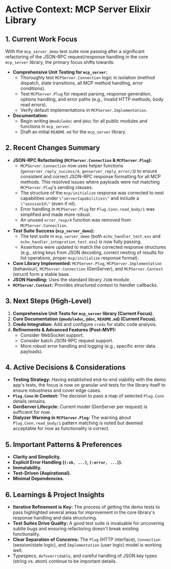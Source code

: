 # Active Context: MCP Server Elixir Library

## 1. Current Work Focus

With the `mcp_server_demo` test suite now passing after a significant refactoring of the JSON-RPC request/response handling in the core `mcp_server` library, the primary focus shifts towards:

*   **Comprehensive Unit Testing for `mcp_server`:**
    *   Thoroughly test `MCPServer.Connection` logic in isolation (method dispatch, state transitions, all MCP method handling, error conditions).
    *   Test `MCPServer.Plug` for request parsing, response generation, options handling, and error paths (e.g., invalid HTTP methods, body read errors).
    *   Verify default implementations in `MCPServer.Implementation`.
*   **Documentation:**
    *   Begin writing `@moduledoc` and `@doc` for all public modules and functions in `mcp_server`.
    *   Draft an initial `README.md` for the `mcp_server` library.

## 2. Recent Changes Summary

*   **JSON-RPC Refactoring (`MCPServer.Connection` & `MCPServer.Plug`):**
    *   `MCPServer.Connection` now uses helper functions (`genserver_reply_success/4`, `genserver_reply_error/3`) to ensure consistent and correct JSON-RPC response formatting for all MCP methods. This resolved issues where payloads were not matching `MCPServer.Plug`'s sending clauses.
    *   The structure of the `mcp/initialize` response was corrected to nest capabilities under `\"serverCapabilities\"` and include a `\"sessionId\"` (even if nil).
    *   Error handling in `MCPServer.Plug` for `Plug.Conn.read_body/1` was simplified and made more robust.
    *   An unused `error_resp/4` function was removed from `MCPServer.Connection`.
*   **Test Suite Success (`mcp_server_demo`):**
    *   The test suite in `mcp_server_demo` (both `echo_handler_test.exs` and `echo_handler_integration_test.exs`) is now fully passing.
    *   Assertions were updated to match the corrected response structures (e.g., string keys from JSON decoding, correct nesting of results for list operations, proper `mcp/initialize` response format).
*   **Core Library Implemented:** `MCPServer.Plug`, `MCPServer.Implementation` (behaviour), `MCPServer.Connection` (GenServer), and `MCPServer.Context` (struct) form a stable base.
*   **JSON Handling:** Uses the standard library `JSON` module.
*   **`MCPServer.Context`:** Provides structured context to handler callbacks.

## 3. Next Steps (High-Level)

1.  **Comprehensive Unit Tests for `mcp_server` library (Current Focus).**
2.  **Core Documentation (`@moduledoc`, `@doc`, `README.md`) (Current Focus).**
3.  **Credo Integration:** Add and configure `credo` for static code analysis.
4.  **Refinements & Advanced Features (Post-MVP):**
    *   Consider WebSocket support.
    *   Consider batch JSON-RPC request support.
    *   More robust error handling and logging (e.g., specific error data payloads).

## 4. Active Decisions & Considerations

*   **Testing Strategy:** Having established end-to-end viability with the demo app's tests, the focus is now on granular unit tests for the library itself to ensure robustness and cover edge cases.
*   **`Plug.Conn` in Context:** The decision to pass a map of selected `Plug.Conn` details remains.
*   **GenServer Lifecycle:** Current model (GenServer per request) is sufficient for now.
*   **Dialyzer Warning in `MCPServer.Plug`:** The warning about `Plug.Conn.read_body/1` pattern matching is noted but deemed acceptable for now as functionality is correct.

## 5. Important Patterns & Preferences

*   **Clarity and Simplicity.**
*   **Explicit Error Handling (`{:ok, ...}`, `{:error, ...}`).**
*   **Immutability.**
*   **Test-Driven (Aspirational).**
*   **Minimal Dependencies.**

## 6. Learnings & Project Insights

*   **Iterative Refinement is Key:** The process of getting the demo tests to pass highlighted several areas for improvement in the core library's response handling and data structuring.
*   **Test Suites Drive Quality:** A good test suite is invaluable for uncovering subtle bugs and ensuring refactoring doesn't break existing functionality.
*   **Clear Separation of Concerns:** The `Plug` (HTTP interface), `Connection` (session/state logic), and `Implementation` (user logic) model is working well.
*   Typespecs, `defoverridable`, and careful handling of JSON key types (string vs. atom) continue to be important details. 